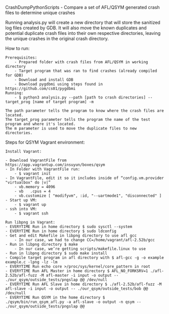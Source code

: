 CrashDumpPythonScripts - Compare a set of AFL/QSYM generated crash files to determine unique crashes

Running analysis.py will create a new directory that will store the sanitized log files created by GDB.
It will also move the known duplicates and potential duplicate crash files into their own respective directories, leaving the unique crashes in the original crash directory.

How to run:

    Prerequisites:
        - Prepared folder with crash files from AFL/QSYM in working directory
        - Target program that was ran to find crashes (already compiled for GDB)
        - Download and install GDB
        - Download pygdbmi using steps found in https://github.com/cs01/pygdbmi
    Running:
        - $ python3 analysis.py --path [path to crash directories] --target_prog [name of target program] -m

    The path parameter tells the program to know where the crash files are located.
    The target_prog parameter tells the program the name of the test program and where it's located.
    The m parameter is used to move the duplicate files to new directories.

Steps for QSYM Vagrant environment:

    Install Vagrant:

    - Download VagrantFile from https://app.vagrantup.com/insuyun/boxes/qsym
    - In Folder with VagrantFile run:
        - $ vagrant init
    - In VagrantFile, edit it so it includes inside of “config.vm.provider "virtualbox" do |v|”
        - vb.memory = 4096 
        - vb   .cpus = 4 
        - vb.customize [ "modifyvm", :id, "--uartmode1", "disconnected" ]
    - Start up VM:
        - $ vagrant up
    - ssh into VM:
        - $ vagrant ssh

    Run libpng in Vagrant:
    - EVERYTIME Run in home directory $ sudo sysctl --system
    - EVERYTIME Run in home directory $ sudo ldconfig
    - Get and edit Makefile in libpng directory to use afl gcc
        - In our case, we had to change CC=/home/vagrant/afl-2.52b/gcc
    - Run in libpng directory $ make
        - In our case, we’re getting scripts/makefile.linux to use
    - Run in libpng directory $ sudo make install
    - Compile target program in afl directory with $ afl-gcc -g -o example example.c -lpng -lz -lm
    - EVERYTIME Run echo core >/proc/sys/kernel/core_pattern in root
    - EVERYTIME Run AFL Master in home directory $ AFL_NO_FORKSRV=1 ./afl-2.52b/afl-fuzz -M afl-master -i input -o output -- ./our_qsym/outside_tests/pngslap @@ /dev/null
    - EVERYTIME Run AFL Slave in home directory $ ./afl-2.52b/afl-fuzz -M afl-slave -i input -o output -- ./our_qsym/outside_tests/bob @@ /dev/null
    - EVERYTIME Run QSYM in the home directory $ ./qsym/bin/run_qsym_afl.py -a afl-slave -o output -n qsym -- ./our_qsym/outside_tests/pngslap @@
